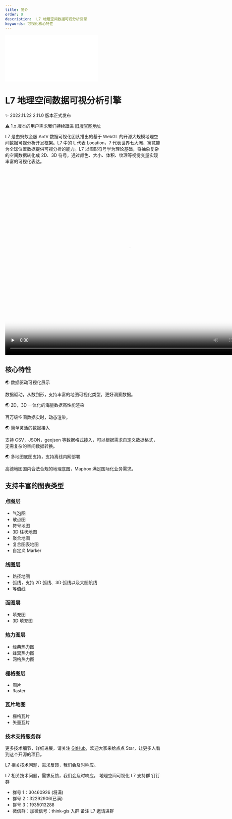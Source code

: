 ```yaml
---
title: 简介
order: 0
description:  L7 地理空间数据可视分析引擎
keywords: 可视化核心特性
---
```


<embed src="@/docs/common/style.md"></embed>

# L7 地理空间数据可视分析引擎

✨ 2022.11.22 2.11.0 版本正式发布

⚠️ 1.x 版本的用户需求我们持续跟进 [旧版官网地址](https://antv-2018.alipay.com/zh-cn/l7/1.x/index.html)

L7 是由蚂蚁金服 AntV 数据可视化团队推出的基于 WebGL 的开源大规模地理空间数据可视分析开发框架。L7 中的 L 代表 Location，7 代表世界七大洲，寓意能为全球位置数据提供可视分析的能力。L7 以图形符号学为理论基础，将抽象复杂的空间数据转化成 2D、3D 符号，通过颜色、大小、体积、纹理等视觉变量实现丰富的可视化表达。

<video id="video" style="display: block;margin: 0 auto;" width="800px" height="600px" controls="" preload="none" poster="https://gw.alipayobjects.com/mdn/antv_site/afts/img/A*rjkiQLCoZxUAAAAAAAAAAABkARQnAQ">
<source id="mp4" src="https://gw.alipayobjects.com/mdn/antv_site/afts/file/A*viKwSJl2OGIAAAAAAAAAAABkARQnAQ"; type="video/map4">
      <source id="webm" src="https://gw.alipayobjects.com/os/basement_prod/65d5dbe8-d78d-4c6b-9318-fa06b1456784.webm" type="video/webm">
      <source id="ogv" src="https://media.w3.org/2010/05/sintel/trailer.ogv" type="video/ogg">
<p>Your user agent does not support the HTML5 Video element.</p>
</video>

## 核心特性

🌏 数据驱动可视化展示

数据驱动，从数到形，支持丰富的地图可视化类型，更好洞察数据。

🌏 2D，3D 一体化的海量数据高性能渲染

百万级空间数据实时，动态渲染。

🌏 简单灵活的数据接入

支持 CSV，JSON，geojson 等数据格式接入，可以根据需求自定义数据格式，无需复杂的空间数据转换。

🌏 多地图底图支持，支持离线内网部署

高德地图国内合法合规的地理底图，Mapbox 满足国际化业务需求。

## 支持丰富的图表类型

### 点图层

- 气泡图
- 散点图
- 符号地图
- 3D 柱状地图
- 聚合地图
- 复合图表地图
- 自定义 Marker

### 线图层

- 路径地图
- 弧线，支持 2D 弧线、3D 弧线以及大圆航线
- 等值线

### 面图层

- 填充图
- 3D 填充图

### 热力图层

- 经典热力图
- 蜂窝热力图
- 网格热力图

### 栅格图层

- 图片
- Raster

### 瓦片地图

- 栅格瓦片
- 矢量瓦片

### 技术支持服务群

更多技术细节，详细进展，请关注 [GitHub](https://github.com/antvis/L7)，欢迎大家来给点点 Star，让更多人看到这个开源的项目。

L7 相关技术问题，需求反馈，我们会及时响应。

L7 相关技术问题，需求反馈，我们会及时响应。 地理空间可视化 L7 支持群 钉钉群

- 群号 1：30460926 (将满)
- 群号 2：32292906(已满)
- 群号 3：1935013288
- 微信群：加微信号：think-gis 入群 备注 L7 邀请进群
